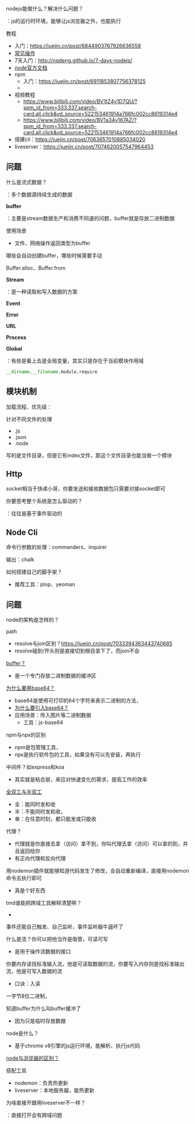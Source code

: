 nodejs能做什么？解决什么问题？

：js的运行时环境，能够让js浏览器之外，也能执行

教程

- 入门：https://juejin.cn/post/6844903767926636558
- [常见操作](https://juejin.cn/post/6844904029219192839#heading-1)
- 7天入门：http://nqdeng.github.io/7-days-nodejs/
- [node官方文档](https://nodejs.org/dist/latest-v14.x/docs/api/)
- npm
  - 入门：https://juejin.cn/post/6911853807756378125
  - 
- 视频教程
  - https://www.bilibili.com/video/BV1tZ4y1D7QU/?spm_id_from=333.337.search-card.all.click&vd_source=522153461914a766fc002cc8619314e4
  - https://www.bilibili.com/video/BV1a34y167AZ/?spm_id_from=333.337.search-card.all.click&vd_source=522153461914a766fc002cc8619314e4
- 搭建cli：https://juejin.cn/post/7063657010885034020
- liveserver：https://juejin.cn/post/7074620057547964453


## 问题

什么是流式数据？

：多个数据源持续生成的数据

**buffer**

：主要是stream数据生产和消费不同速的问题，buffer就是存放二进制数据

使用场景

- 文件、网络操作返回类型为buffer

哪些会自动创建buffer，哪些时候需要手动

Buffer.alloc、Buffer.from

**Stream**

：是一种读取和写入数据的方案

**Event**

**Error**

**URL**

**Process**

**Global**

：有些是看上去是全局变量，其实只是存在于当前模块作用域

```js
__dirname,__filename,module,require
```

## 模块机制

加载流程、优先级：

针对不同文件的处理

- .js
- .json
- .node

写的是文件目录，但是它有index文件，那这个文件目录也能当做一个模块

## Http

socket相当于快递小哥，你要发送和接收数据包只需要对接socket即可

你要思考整个系统是怎么驱动的？

：往往是基于事件驱动的

## Node Cli

命令行参数的处理：commanders、inquirer

输出：chalk

如何搭建自己的脚手架？

- 推荐工具：plop、yeoman

## 问题

node的架构是怎样的？



path

- resolve与join区别？https://juejin.cn/post/7033394363443740685
- resolve碰到/开头则是直接切到根目录下了，而join不会

[buffer？](https://blog.csdn.net/u011127019/article/details/52512242)

- 是一个专门存放二进制数据的缓冲区

[为什么要用base64？](https://www.jianshu.com/p/14437764eff3)

- base64是使用可打印的64个字符来表示二进制的方法，
- [为什么要引入base64？](https://blog.csdn.net/ly853602/article/details/81430389)
- 应用场景：传入图片等二进制数据
  - 工具：js-base64

npm与npx的区别

- npm是包管理工具，
- npx是执行软件包的工具，如果没有可以先安装，再执行

中间件？如express和koa

- 其实就是粘合层，来应对快速变化的需求，提高工作的效率

[全双工与半双工](https://blog.csdn.net/liangtianmeng/article/details/84726606)

- 全：能同时发和收
- 半：不能同时发和收，
- 单：在任意时刻，都只能发或只能收

代理？

- 代理就是你直接去拿（访问）拿不到，你叫代理去拿（访问）可以拿的到，并且返回给你
- 有正向代理和反向代理

用nodemon插件就能够知道代码发生了修改，会自动重新编译，直接用nodemon命令去执行即可

- 真是个好东西

tmd谁能把跨域工具解释清楚啊？

- 

事件还能自己触发、自己监听，事件监听器牛逼坏了

什么是流？你可以把他当作是吸管，可读可写

- 是用于操作流数据的接口

你要内存读找标准输入流，他是可读取数据的流，你要写入内存则是找标准输出流，他是可写入数据的流

- 口诀：入读

一字节8位二进制，

知道buffer为什么叫buffer缓冲了

- 因为只是临时存放数据



node是什么？

- 基于chrome v8引擎的js运行环境，能解析、执行js代码

[node与浏览器的区别？](https://www.php.cn/website-design-ask-484186.html#:~:text=%E5%8C%BA%E5%88%AB%EF%BC%9A1%E3%80%81%E5%85%A8%E5%B1%80%E7%8E%AF%E5%A2%83%E4%B8%8B,%E7%9A%84%E6%96%87%E4%BB%B6%E6%93%8D%E4%BD%9C%E7%AD%89%E5%8A%9F%E8%83%BD%E3%80%82)

搭配工具

- nodemon：负责热更新
- liveserver：本地服务器，能热更新

为啥直接开跟用liveserver不一样？

：直接打开会有跨域问题

